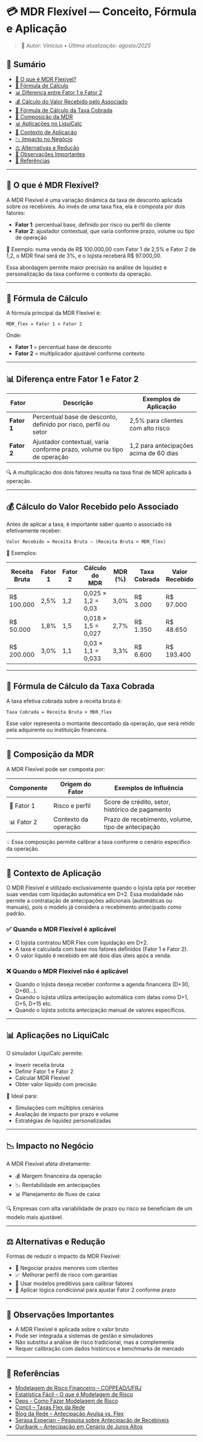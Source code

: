 # 💳 MDR Flexível — Conceito, Fórmula e Aplicação

> 📘 _Autor: Vinicius • Última atualização: agosto/2025_

## 📑 Sumário

- [🧠 O que é MDR Flexível?](#-o-que-é-mdr-flexível)
- [📐 Fórmula de Cálculo](#-fórmula-de-cálculo)
- [📊 Diferença entre Fator 1 e Fator 2](#-diferença-entre-fator-1-e-fator-2)
- [💰 Cálculo do Valor Recebido pelo Associado](#-cálculo-do-valor-recebido-pelo-associado)
- [💸 Fórmula de Cálculo da Taxa Cobrada](#-fórmula-de-cálculo-da-taxa-cobrada)
- [🧩 Composição da MDR](#-composição-da-mdr)
- [📊 Aplicações no LiquiCalc](#-aplicações-no-liquicalc)
- [📌 Contexto de Aplicação](#-Contexto-de-Aplicação)
- [📉 Impacto no Negócio](#-impacto-no-negócio)
- [⚖️ Alternativas e Redução](#️-alternativas-e-redução)
- [📎 Observações Importantes](#-observações-importantes)
- [🔗 Referências](#-referências)

---

## 🧠 O que é MDR Flexível?

A MDR Flexível é uma variação dinâmica da taxa de desconto aplicada sobre os recebíveis. Ao invés de uma taxa fixa, ela é composta por dois fatores:

- **Fator 1**: percentual base, definido por risco ou perfil do cliente  
- **Fator 2**: ajustador contextual, que varia conforme prazo, volume ou tipo de operação  

📌 Exemplo: numa venda de R$ 100.000,00 com Fator 1 de 2,5% e Fator 2 de 1,2, o MDR final será de 3%, e o lojista receberá R$ 97.000,00.

Essa abordagem permite maior precisão na análise de liquidez e personalização da taxa conforme o contexto da operação.

---

## 📐 Fórmula de Cálculo

A fórmula principal da MDR Flexível é:

```plaintext
MDR_flex = Fator 1 × Fator 2
```

Onde:

- **Fator 1** = percentual base de desconto  
- **Fator 2** = multiplicador ajustável conforme contexto  

---

## 📊 Diferença entre Fator 1 e Fator 2

| Fator            | Descrição                                                                  | Exemplos de Aplicação                         |
|------------------|----------------------------------------------------------------------------|-----------------------------------------------|
| **Fator 1**      | Percentual base de desconto, definido por risco, perfil ou setor           | 2,5% para clientes com alto risco             |
| **Fator 2**      | Ajustador contextual, varia conforme prazo, volume ou tipo de operação     | 1,2 para antecipações acima de 60 dias        |

🔍 A multiplicação dos dois fatores resulta na taxa final de MDR aplicada à operação.

---

## 💰 Cálculo do Valor Recebido pelo Associado

Antes de aplicar a taxa, é importante saber quanto o associado irá efetivamente receber:

```plaintext
Valor Recebido = Receita Bruta − (Receita Bruta × MDR_flex)
```

📌 Exemplos:

| Receita Bruta | Fator 1 | Fator 2 | Cálculo do MDR        | MDR (%) | Taxa Cobrada | Valor Recebido |
|---------------|---------|---------|-----------------------|---------|--------------|----------------|
| R$ 100.000    | 2,5%    | 1,2     | 0,025 × 1,2 = 0,03    | 3,0%    | R$ 3.000     | R$ 97.000      |
| R$ 50.000     | 1,8%    | 1,5     | 0,018 × 1,5 = 0,027   | 2,7%    | R$ 1.350     | R$ 48.650      |
| R$ 200.000    | 3,0%    | 1,1     | 0,03 × 1,1 = 0,033    | 3,3%    | R$ 6.600     | R$ 193.400     |

---

## 💸 Fórmula de Cálculo da Taxa Cobrada

A taxa efetiva cobrada sobre a receita bruta é:

```plaintext
Taxa Cobrada = Receita Bruta × MDR_flex
```

Esse valor representa o montante descontado da operação, que será retido pela adquirente ou instituição financeira.

---

## 🧩 Composição da MDR

A MDR Flexível pode ser composta por:

| Componente         | Origem do Fator       | Exemplos de Influência                            |
|--------------------|-----------------------|---------------------------------------------------|
| 🧮 Fator 1         | Risco e perfil       | Score de crédito, setor, histórico de pagamento   |
| 📊 Fator 2         | Contexto da operação | Prazo de recebimento, volume, tipo de antecipação |

💡 Essa composição permite calibrar a taxa conforme o cenário específico da operação.

---

## 📌 Contexto de Aplicação

O MDR Flexível é utilizado exclusivamente quando o lojista opta por receber suas vendas com liquidação automática em D+2. 
Essa modalidade não permite a contratação de antecipações adicionais (automáticas ou manuais), pois o modelo já considera o recebimento antecipado como padrão. 

### ✅ Quando o MDR Flexível é aplicável 
- O lojista contratou MDR Flex com liquidação em D+2.
- A taxa é calculada com base nos fatores definidos (Fator 1 e Fator 2).
- O valor líquido é recebido em até dois dias úteis após a venda.

### ❌ Quando o MDR Flexível não é aplicável
- Quando o lojista deseja receber conforme a agenda financeira (D+30, D+60...).
- Quando o lojista utiliza antecipação automática com datas como D+1, D+5, D+15 etc.
- Quando o lojista solicita antecipação manual de valores específicos.
  
---

## 📊 Aplicações no LiquiCalc

O simulador LiquiCalc permite:

- Inserir receita bruta  
- Definir Fator 1 e Fator 2  
- Calcular MDR Flexível  
- Obter valor líquido com precisão  

🎯 Ideal para:

- Simulações com múltiplos cenários  
- Avaliação de impacto por prazo e volume  
- Estratégias de liquidez personalizadas  

---

## 📉 Impacto no Negócio

A MDR Flexível afeta diretamente:

- 💰 Margem financeira da operação  
- 📉 Rentabilidade em antecipações  
- 📊 Planejamento de fluxo de caixa  

🔍 Empresas com alta variabilidade de prazo ou risco se beneficiam de um modelo mais ajustável.

---

## ⚖️ Alternativas e Redução

Formas de reduzir o impacto da MDR Flexível:

- 🤝 Negociar prazos menores com clientes  
- 📈 Melhorar perfil de risco com garantias  
- 🧠 Usar modelos preditivos para calibrar fatores  
- 🔄 Aplicar lógica condicional para ajustar Fator 2 conforme prazo

---

## 📎 Observações Importantes

- A MDR Flexível é aplicada sobre o valor bruto  
- Pode ser integrada a sistemas de gestão e simuladores  
- Não substitui a análise de risco tradicional, mas a complementa  
- Requer calibração com dados históricos e benchmarks de mercado  

---

## 🔗 Referências

- [Modelagem de Risco Financeiro – COPPEAD/UFRJ](https://pantheon.ufrj.br/bitstream/11422/1449/1/429.pdf)  
- [Estatística Fácil – O que é Modelagem de Risco](https://estatisticafacil.org/glossario/o-que-e-modelagem-de-risco-como-funciona-e-suas-aplicacoes/)  
- [Deps – Como Fazer Modelagem de Risco](https://deps.com.br/o-que-e-e-como-fazer-uma-modelagem-de-risco-entenda/)  
- [Concil – Taxas Flex da Rede](https://atendimento.concil.com.br/kb/pt-br/article/488121/como-conferir-as-taxas-flex-da-rede)  
- [Blog da Rede – Antecipação Avulsa vs. Flex](https://www.userede.com.br/novo/blog/saiba-a-diferenca-entre-a-antecipacao-avulsa-e-o-flex/)  
- [Serasa Experian – Pesquisa sobre Antecipação de Recebíveis](https://www.serasaexperian.com.br/sala-de-imprensa/pmes/4-em-cada-10-mpmes-preferem-antecipacao-de-recebiveis-como-modalidade-de-credito-aponta-pesquisa-da-serasa-experian/) 
- [Ouribank – Antecipação em Cenário de Juros Altos](https://www.ouribank.com/conteudo/blog/antecipacao-de-recebiveis-como-aproveitar-um-cenario-de-juros-elevado)

---
